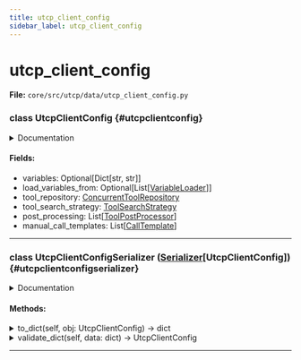 ```yaml
---
title: utcp_client_config
sidebar_label: utcp_client_config
---
```


# utcp_client_config

**File:** `core/src/utcp/data/utcp_client_config.py`

### class UtcpClientConfig {#utcpclientconfig}

<details>
<summary>Documentation</summary>

Configuration model for UTCP client setup.

Provides comprehensive configuration options for UTCP clients including
variable definitions, provider file locations, and variable loading
mechanisms. Supports hierarchical variable resolution with multiple
sources.


**Variable Resolution Order**

1. Direct variables dictionary
2. Custom variable loaders (in order)
3. Environment variables



**Attributes**

variables for substitution.
variable loader configurations for loading variables from external
sources like .env files or remote services.
repository, which manages the storage and retrieval of tools.
Defaults to an in-memory repository.
search strategy, defining how tools are looked up. Defaults to a
tag and description-based search.
configurations to be applied after a tool call.
call templates for registering tools that don't have a provider.



**Example**

```python
    config = UtcpClientConfig(
        variables={"MANUAL__NAME_API_KEY_NAME": "$REMAPPED_API_KEY"},
        load_variables_from=[
            VariableLoaderSerializer().validate_dict({"variable_loader_type": "dotenv", "env_file_path": ".env"})
        ],
        tool_repository={
            "tool_repository_type": "in_memory"
        },
        tool_search_strategy={
            "tool_search_strategy_type": "tag_and_description_word_match"
        },
        post_processing=[],
        manual_call_templates=[]
    )
```
</details>

#### Fields:

- variables: Optional[Dict[str, str]]
- load_variables_from: Optional[List[[VariableLoader](./variable_loader.md#variableloader)]]
- tool_repository: [ConcurrentToolRepository](./../interfaces/concurrent_tool_repository.md#concurrenttoolrepository)
- tool_search_strategy: [ToolSearchStrategy](./../interfaces/tool_search_strategy.md#toolsearchstrategy)
- post_processing: List[[ToolPostProcessor](./../interfaces/tool_post_processor.md#toolpostprocessor)]
- manual_call_templates: List[[CallTemplate](./call_template.md#calltemplate)]

---

### class UtcpClientConfigSerializer ([Serializer](./../interfaces/serializer.md#serializer)[UtcpClientConfig]) {#utcpclientconfigserializer}

<details>
<summary>Documentation</summary>

[Serializer](./../interfaces/serializer.md#serializer) for UTCP client configurations.

Defines the contract for serializers that convert UTCP client configurations to and from

**Dictionaries For Storage Or Transmission. Serializers Are Responsible For**

- Converting UTCP client configurations to dictionaries for storage or transmission
- Converting dictionaries back to UTCP client configurations
- Ensuring data consistency during serialization and deserialization
</details>

#### Methods:

<details>
<summary>to_dict(self, obj: UtcpClientConfig) -> dict</summary>

Convert a UtcpClientConfig object to a dictionary.


**Args**

- **`obj`**: The UtcpClientConfig object to convert.



**Returns**

The dictionary converted from the UtcpClientConfig object.
</details>

<details>
<summary>validate_dict(self, data: dict) -> UtcpClientConfig</summary>

Validate a dictionary and convert it to a UtcpClientConfig object.


**Args**

- **`data`**: The dictionary to validate and convert.



**Returns**

The UtcpClientConfig object converted from the dictionary.
</details>

---
